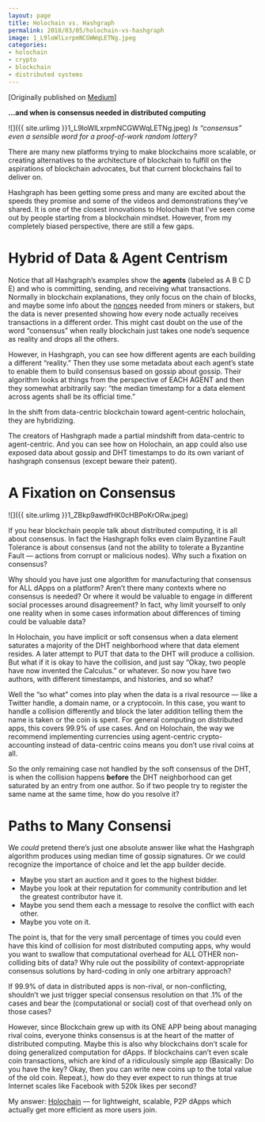 ```yaml
---
layout: page
title: Holochain vs. Hashgraph
permalink: 2018/03/05/holochain-vs-hashgraph
image: 1_L9loWlLxrpmNCGWWqLETNg.jpeg
categories:
- holochain
- crypto
- blockchain
- distributed systems
---
```

[Originally published on [Medium](https://medium.com/holochain/hashgraph-vs-holochain-eb38d7dc1f8a)]

**…and when is consensus needed in distributed computing**

![]({{ site.urlimg }}1_L9loWlLxrpmNCGWWqLETNg.jpeg)
_Is “consensus” even a sensible word for a proof-of-work random lottery?_

There are many new platforms trying to make blockchains more scalable, or creating alternatives to the architecture of blockchain to fulfill on the aspirations of blockchain advocates, but that current blockchains fail to deliver on.

Hashgraph has been getting some press and many are excited about the speeds they promise and some of the videos and demonstrations they’ve shared. It is one of the closest innovations to Holochain that I’ve seen come out by people starting from a blockchain mindset. However, from my completely biased perspective, there are still a few gaps.

Hybrid of Data & Agent Centrism
===============================

Notice that all Hashgraph’s examples show the **agents** (labeled as A B C D E) and who is committing, sending, and receiving what transactions. Normally in blockchain explanations, they only focus on the chain of blocks, and maybe some info about the [nonces](https://en.wikipedia.org/wiki/Cryptographic_nonce#Hashing) needed from miners or stakers, but the data is never presented showing how every node actually receives transactions in a different order. This might cast doubt on the use of the word “consensus” when really blockchain just takes one node’s sequence as reality and drops all the others.

However, in Hashgraph, you can see how different agents are each building a different “reality.” Then they use some metadata about each agent’s state to enable them to build consensus based on gossip about gossip. Their algorithm looks at things from the perspective of EACH AGENT and then they somewhat arbitrarily say: “the median timestamp for a data element across agents shall be its official time.”

In the shift from data-centric blockchain toward agent-centric holochain, they are hybridizing.

The creators of Hashgraph made a partial mindshift from data-centric to agent-centric. And you can see how on Holochain, an app could also use exposed data about gossip and DHT timestamps to do its own variant of hashgraph consensus (except beware their patent).

A Fixation on Consensus
=======================

![]({{ site.urlimg }}1_ZBkp9awdfHK0cHBPoKrORw.jpeg)

If you hear blockchain people talk about distributed computing, it is all about consensus. In fact the Hashgraph folks even claim Byzantine Fault Tolerance is about consensus (and not the ability to tolerate a Byzantine Fault — actions from corrupt or malicious nodes). Why such a fixation on consensus?

Why should you have just one algorithm for manufacturing that consensus for ALL dApps on a platform? Aren’t there many contexts where no consensus is needed? Or where it would be valuable to engage in different social processes around disagreement? In fact, why limit yourself to only one reality when in some cases information about differences of timing could be valuable data?

In Holochain, you have implicit or soft consensus when a data element saturates a majority of the DHT neighborhood where that data element resides. A later attempt to PUT that data to the DHT will produce a collision. But what if it is okay to have the collision, and just say “Okay, two people have now invented the Calculus.” or whatever. So now you have two authors, with different timestamps, and histories, and so what?

Well the “so what” comes into play when the data is a rival resource — like a Twitter handle, a domain name, or a cryptocoin. In this case, you want to handle a collision differently and block the later addition telling them the name is taken or the coin is spent. For general computing on distributed apps, this covers 99.9% of use cases. And on Holochain, the way we recommend implementing currencies using agent-centric crypto-accounting instead of data-centric coins means you don’t use rival coins at all.

So the only remaining case not handled by the soft consensus of the DHT, is when the collision happens **before** the DHT neighborhood can get saturated by an entry from one author. So if two people try to register the same name at the same time, how do you resolve it?

Paths to Many Consensi
======================

We _could_ pretend there’s just one absolute answer like what the Hashgraph algorithm produces using median time of gossip signatures. Or we could recognize the importance of choice and let the app builder decide.

*   Maybe you start an auction and it goes to the highest bidder.
*   Maybe you look at their reputation for community contribution and let the greatest contributor have it.
*   Maybe you send them each a message to resolve the conflict with each other.
*   Maybe you vote on it.

The point is, that for the very small percentage of times you could even have this kind of collision for most distributed computing apps, why would you want to swallow that computational overhead for ALL OTHER non-colliding bits of data? Why rule out the possibility of context-appropriate consensus solutions by hard-coding in only one arbitrary approach?

If 99.9% of data in distributed apps is non-rival, or non-conflicting, shouldn’t we just trigger special consensus resolution on that .1% of the cases and bear the (computational or social) cost of that overhead only on those cases?

However, since Blockchain grew up with its ONE APP being about managing rival coins, everyone thinks consensus is at the heart of the matter of distributed computing. Maybe this is also why blockchains don’t scale for doing generalized computation for dApps. If blockchains can’t even scale coin transactions, which are kind of a ridiculously simple app (Basically: Do you have the key? Okay, then you can write new coins up to the total value of the old coin. Repeat.), how do they ever expect to run things at true Internet scales like Facebook with 520k likes per second?

My answer: [Holochain](https://holochain.org) — for lightweight, scalable, P2P dApps which actually get more efficient as more users join.
